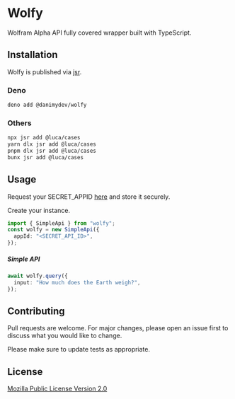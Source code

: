 # Wolfy

Wolfram Alpha API fully covered wrapper built with TypeScript.

## Installation

Wolfy is published via [jsr](https://jsr.io/@danimydev/wolfy).

### Deno

```bash
deno add @danimydev/wolfy
```

### Others

```bash
npx jsr add @luca/cases
yarn dlx jsr add @luca/cases
pnpm dlx jsr add @luca/cases
bunx jsr add @luca/cases
```

## Usage

Request your SECRET_APPID
[here](https://developer.wolframalpha.com/portal/myapps) and store it securely.

Create your instance.

```typescript
import { SimpleApi } from "wolfy";
const wolfy = new SimpleApi({
  appId: "<SECRET_API_ID>",
});
```

##### Simple API

```typescript
await wolfy.query({
  input: "How much does the Earth weigh?",
});
```

## Contributing

Pull requests are welcome. For major changes, please open an issue first to
discuss what you would like to change.

Please make sure to update tests as appropriate.

## License

[Mozilla Public License Version 2.0](https://choosealicense.com/licenses/mpl-2.0/)
